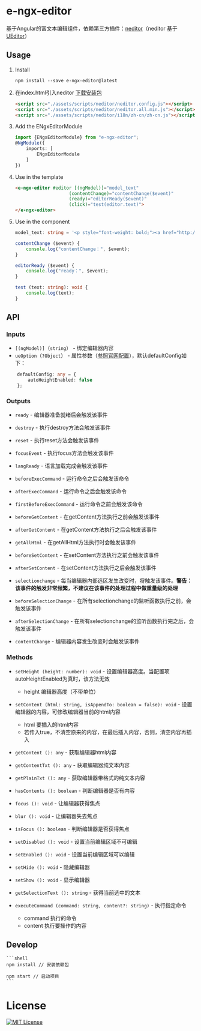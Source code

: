 # e-ngx-editor

基于Angular的富文本编辑组件，依赖第三方插件：[neditor](https://github.com/notadd/neditor)（neditor 基于 [UEditor](http://fex.baidu.com/ueditor/)）

## Usage

1. Install

	```shell
	npm install --save e-ngx-editor@latest
	```
	
2. 在index.html引入neditor [下载安装包](https://github.com/notadd/neditor#%E5%AE%8C%E6%95%B4%E5%AE%89%E8%A3%85%E5%8C%85-%E6%97%A0%E9%9C%80%E7%BC%96%E8%AF%91)

	```html
    <script src="./assets/scripts/neditor/neditor.config.js"></script>
    <script src="./assets/scripts/neditor/neditor.all.min.js"></script>
    <script src="./assets/scripts/neditor/i18n/zh-cn/zh-cn.js"></script>
	```

3. Add the ENgxEditorModule

	```typescript
	import {ENgxEditorModule} from "e-ngx-editor";
	@NgModule({
	    imports: [
	        ENgxEditorModule
	    ]
	})
	```

4. Use in the template

	```html
	<e-ngx-editor #editor [(ngModel)]="model_text"
                        (contentChange)="contentChange($event)"
                        (ready)="editorReady($event)"
                        (click)="test(editor.text)">
    </e-ngx-editor>
	```

5. Use in the component

	```typescript
	model_text: string = '<p style="font-weight: bold;"><a href="http://ueditor.baidu.com/website/index.html" target="_blank" title="去UEditor官网">UEditor Component for Angular2</a></p>';

    contentChange ($event) {
        console.log("contentChange：", $event);
    }

    editorReady ($event) {
        console.log("ready：", $event);
    }

    test (text: string): void {
        console.log(text);
    }
	```

## API

### Inputs

- `[(ngModel)]`（`string`） - 绑定编辑器内容
- `ueOption`（`?Object`） - 属性参数（[参照官网配置](http://fex.baidu.com/ueditor/#start-config)），默认defaultConfig如下：
```typescript
    defaultConfig: any = {
        autoHeightEnabled: false
    };
```

### Outputs

- `ready` - 编辑器准备就绪后会触发该事件

- `destroy` - 执行destroy方法会触发该事件

- `reset` - 执行reset方法会触发该事件

- `focusEvent` - 执行focus方法会触发该事件

- `langReady` - 语言加载完成会触发该事件

- `beforeExecCommand` - 运行命令之后会触发该命令

- `afterExecCommand` - 运行命令之后会触发该命令

- `firstBeforeExecCommand` - 运行命令之前会触发该命令

- `beforeGetContent` - 在getContent方法执行之前会触发该事件

- `afterGetContent` - 在getContent方法执行之后会触发该事件

- `getAllHtml` - 在getAllHtml方法执行时会触发该事件

- `beforeSetContent` - 在setContent方法执行之前会触发该事件

- `afterSetContent` - 在setContent方法执行之后会触发该事件

- `selectionchange` - 每当编辑器内部选区发生改变时，将触发该事件。**警告： 该事件的触发非常频繁，不建议在该事件的处理过程中做重量级的处理**

- `beforeSelectionChange` - 在所有selectionchange的监听函数执行之前，会触发该事件

- `afterSelectionChange` - 在所有selectionchange的监听函数执行完之后，会触发该事件

- `contentChange` - 编辑器内容发生改变时会触发该事件

### Methods

- `setHeight (height: number): void` - 设置编辑器高度。当配置项autoHeightEnabled为真时，该方法无效
	- height 编辑器高度（不带单位）
	
- `setContent (html: string, isAppendTo: boolean = false): void` - 设置编辑器的内容，可修改编辑器当前的html内容
	- html 要插入的html内容
    - 若传入true，不清空原来的内容，在最后插入内容，否则，清空内容再插入
    
- `getContent (): any` - 获取编辑器html内容

- `getContentTxt (): any` - 获取编辑器纯文本内容

- `getPlainTxt (): any` - 获取编辑器带格式的纯文本内容

- `hasContents (): boolean` - 判断编辑器是否有内容

- `focus (): void` - 让编辑器获得焦点

- `blur (): void` - 让编辑器失去焦点

- `isFocus (): boolean` - 判断编辑器是否获得焦点

- `setDisabled (): void` - 设置当前编辑区域不可编辑

- `setEnabled (): void` - 设置当前编辑区域可以编辑

- `setHide (): void` - 隐藏编辑器

- `setShow (): void` - 显示编辑器

- `getSelectionText (): string` - 获得当前选中的文本

- `executeCommand (command: string, content?: string)` - 执行指定命令
	- command 执行的命令
    - content 执行要操作的内容

## Develop

	```shell
	npm install // 安装依赖包
	
	npm start // 启动项目
	```

# License

[![MIT License](https://img.shields.io/badge/license-MIT-blue.svg?style=flat)](/LICENSE)
